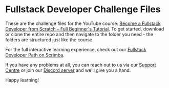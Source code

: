 # Fullstack Developer Challenge Files

These are the challenge files for the YouTube course: [Become a Fullstack Developer from Scratch – Full Beginner's Tutorial](https://www.youtube.com/watch?v=LzMnsfqjzkA). To get started, download or clone the entire repo and then navigate to the folder you need - the folders are structured just like the course. 

For the full interactive learning experience, check out our [Fullstack Developer Path on Scrimba](https://scrimba.com/fullstack-path-c0fullstack).

If you have any problems at all, you can reach out to us via our [Support Centre](scrimba.com/help) or join our [Discord server](scrimba.com/discord) and we'll give you a hand. 

Happy learning!